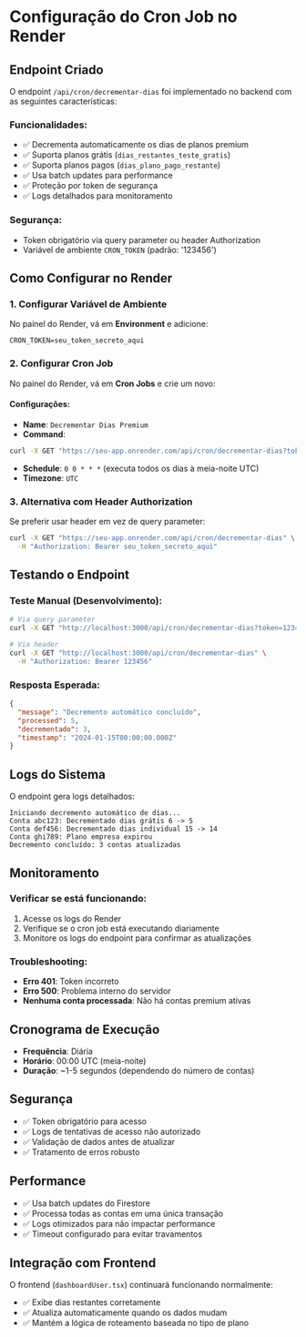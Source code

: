 # Configuração do Cron Job no Render

## Endpoint Criado

O endpoint `/api/cron/decrementar-dias` foi implementado no backend com as seguintes características:

### Funcionalidades:
- ✅ Decrementa automaticamente os dias de planos premium
- ✅ Suporta planos grátis (`dias_restantes_teste_gratis`)
- ✅ Suporta planos pagos (`dias_plano_pago_restante`)
- ✅ Usa batch updates para performance
- ✅ Proteção por token de segurança
- ✅ Logs detalhados para monitoramento

### Segurança:
- Token obrigatório via query parameter ou header Authorization
- Variável de ambiente `CRON_TOKEN` (padrão: '123456')

## Como Configurar no Render

### 1. Configurar Variável de Ambiente

No painel do Render, vá em **Environment** e adicione:

```
CRON_TOKEN=seu_token_secreto_aqui
```

### 2. Configurar Cron Job

No painel do Render, vá em **Cron Jobs** e crie um novo:

#### Configurações:
- **Name**: `Decrementar Dias Premium`
- **Command**: 
```bash
curl -X GET "https://seu-app.onrender.com/api/cron/decrementar-dias?token=seu_token_secreto_aqui"
```
- **Schedule**: `0 0 * * *` (executa todos os dias à meia-noite UTC)
- **Timezone**: `UTC`

### 3. Alternativa com Header Authorization

Se preferir usar header em vez de query parameter:

```bash
curl -X GET "https://seu-app.onrender.com/api/cron/decrementar-dias" \
  -H "Authorization: Bearer seu_token_secreto_aqui"
```

## Testando o Endpoint

### Teste Manual (Desenvolvimento):
```bash
# Via query parameter
curl -X GET "http://localhost:3000/api/cron/decrementar-dias?token=123456"

# Via header
curl -X GET "http://localhost:3000/api/cron/decrementar-dias" \
  -H "Authorization: Bearer 123456"
```

### Resposta Esperada:
```json
{
  "message": "Decremento automático concluído",
  "processed": 5,
  "decrementado": 3,
  "timestamp": "2024-01-15T00:00:00.000Z"
}
```

## Logs do Sistema

O endpoint gera logs detalhados:

```
Iniciando decremento automático de dias...
Conta abc123: Decrementado dias grátis 6 -> 5
Conta def456: Decrementado dias individual 15 -> 14
Conta ghi789: Plano empresa expirou
Decremento concluído: 3 contas atualizadas
```

## Monitoramento

### Verificar se está funcionando:
1. Acesse os logs do Render
2. Verifique se o cron job está executando diariamente
3. Monitore os logs do endpoint para confirmar as atualizações

### Troubleshooting:
- **Erro 401**: Token incorreto
- **Erro 500**: Problema interno do servidor
- **Nenhuma conta processada**: Não há contas premium ativas

## Cronograma de Execução

- **Frequência**: Diária
- **Horário**: 00:00 UTC (meia-noite)
- **Duração**: ~1-5 segundos (dependendo do número de contas)

## Segurança

- ✅ Token obrigatório para acesso
- ✅ Logs de tentativas de acesso não autorizado
- ✅ Validação de dados antes de atualizar
- ✅ Tratamento de erros robusto

## Performance

- ✅ Usa batch updates do Firestore
- ✅ Processa todas as contas em uma única transação
- ✅ Logs otimizados para não impactar performance
- ✅ Timeout configurado para evitar travamentos

## Integração com Frontend

O frontend (`dashboardUser.tsx`) continuará funcionando normalmente:
- ✅ Exibe dias restantes corretamente
- ✅ Atualiza automaticamente quando os dados mudam
- ✅ Mantém a lógica de roteamento baseada no tipo de plano 